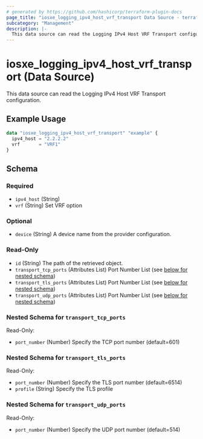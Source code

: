 ```yaml
---
# generated by https://github.com/hashicorp/terraform-plugin-docs
page_title: "iosxe_logging_ipv4_host_vrf_transport Data Source - terraform-provider-iosxe"
subcategory: "Management"
description: |-
  This data source can read the Logging IPv4 Host VRF Transport configuration.
---
```


# iosxe_logging_ipv4_host_vrf_transport (Data Source)

This data source can read the Logging IPv4 Host VRF Transport configuration.

## Example Usage

```terraform
data "iosxe_logging_ipv4_host_vrf_transport" "example" {
  ipv4_host = "2.2.2.2"
  vrf       = "VRF1"
}
```

<!-- schema generated by tfplugindocs -->
## Schema

### Required

- `ipv4_host` (String)
- `vrf` (String) Set VRF option

### Optional

- `device` (String) A device name from the provider configuration.

### Read-Only

- `id` (String) The path of the retrieved object.
- `transport_tcp_ports` (Attributes List) Port Number List (see [below for nested schema](#nestedatt--transport_tcp_ports))
- `transport_tls_ports` (Attributes List) Port Number List (see [below for nested schema](#nestedatt--transport_tls_ports))
- `transport_udp_ports` (Attributes List) Port Number List (see [below for nested schema](#nestedatt--transport_udp_ports))

<a id="nestedatt--transport_tcp_ports"></a>
### Nested Schema for `transport_tcp_ports`

Read-Only:

- `port_number` (Number) Specify the TCP port number (default=601)


<a id="nestedatt--transport_tls_ports"></a>
### Nested Schema for `transport_tls_ports`

Read-Only:

- `port_number` (Number) Specify the TLS port number (default=6514)
- `profile` (String) Specify the TLS profile


<a id="nestedatt--transport_udp_ports"></a>
### Nested Schema for `transport_udp_ports`

Read-Only:

- `port_number` (Number) Specify the UDP port number (default=514)


